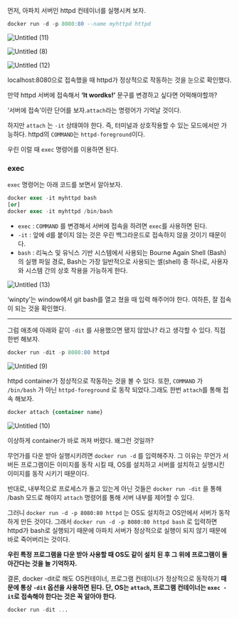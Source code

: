 먼저, 아파치 서버인 httpd 컨테이너를 실행시켜 보자.

```sql
docker run -d -p 8080:80 --name myhttpd httpd
```
![Untitled (11)](https://github.com/sungwooIsGood/Today-I-Learn/assets/98163632/cd3885d9-91d4-4387-89a9-e4c5478ed8c8)

![Untitled (8)](https://github.com/sungwooIsGood/Today-I-Learn/assets/98163632/eb58f61d-2c1c-4669-a9ec-236e1c75afd0)

![Untitled (12)](https://github.com/sungwooIsGood/Today-I-Learn/assets/98163632/9ab69811-e419-41d3-89a9-4bd994f1f1c3)

localhost:8080으로 접속했을 때 httpd가 정상적으로 작동하는 것을 눈으로 확인했다.

만약 httpd 서버에 접속해서 **‘It wordks!’** 문구를 변경하고 싶다면 어떡해야할까? 

‘서버에 접속’이란 단어를 보자.`attach`라는 명령어가 기억날 것이다.

하지만 `attach` 는 `-it` 상태여야 한다. 즉, 터미널과 상호작용할 수 있는 모드에서만 가능하다. httpd의 `COMMAND`는 `httpd-foreground`이다.

우린 이럴 때 `exec` 명령어를 이용하면 된다.

### exec

`exec` 명령어는 아래 코드를 보면서 알아보자.

```sql
docker exec -it myhttpd bash 
[or]
docker exec -it myhttpd /bin/bash
```

- `exec` :  `COMMAND` 를 변경해서 서버에 접속을 하려면 `exec`를 사용하면 된다.
- `-it` : 앞에 d를 붙이지 않는 것은 우린 백그라운드로 접속하지 않을 것이기 때문이다.
- `bash` : 리눅스 및 유닉스 기반 시스템에서 사용되는 Bourne Again Shell (Bash)의 실행 파일 경로, Bash는 가장 일반적으로 사용되는 셸(shell) 중 하나로, 사용자와 시스템 간의 상호 작용을 가능하게 한다.

![Untitled (13)](https://github.com/sungwooIsGood/Today-I-Learn/assets/98163632/503b673b-8687-4956-8096-2602c2208f53)

‘winpty’는 window에서 git bash를 열고 쳤을 때 입력 해주어야 한다. 여하튼, 잘 접속이 되는 것을 확인했다.

---

그럼 애초에 아래와 같이 `-dit` 를 사용했으면 됐지 않았나? 라고 생각할 수 있다. 직접 한번 해보자.

```sql
docker run -dit -p 8080:80 httpd
```

![Untitled (9)](https://github.com/sungwooIsGood/Today-I-Learn/assets/98163632/7849b2c8-7943-4aa6-93e1-ea4a141d4984)

httpd container가 정상적으로 작동하는 것을 볼 수 있다. 또한, `COMMAND` 가 `/bin/bash` 가 아닌 `httpd-foreground` 로 동작 되었다.그래도 한번 `attach`를 통해 접속 해보자.

```sql
docker attach {container name}
```

![Untitled (10)](https://github.com/sungwooIsGood/Today-I-Learn/assets/98163632/ebb82b32-e50a-467a-a6c2-bc0cf2318644)

이상하게 container가 바로 꺼져 버렸다. 왜그런 것일까?

무언가를 다운 받아 실행시키려면 `docker run -d` 를 입력해주자. 그 이유는 무언가 서버든 프로그램이든 이미지를 동작 시킬 때, OS를 설치하고 서버를 설치하고 실행시킨 이미지를 동작 시키기 때문이다.

반대로, 내부적으로 프로세스가 돌고 있는게 아닌 것들은
`docker run -dit` 을 통해 /bash 모드로 해야지 `attach` 명령어를 통해 서버 내부를 제어할 수 있다.

그러니 `docker run -d -p 8080:80 httpd` 는 OS도 설치하고 OS안에서 서버가 동작 하게 만든 것이다.
그래서 `docker run -d -p 8080:80 httpd bash` 로 입력하면 httpd가 bash로 실행되기 때문에 아파치 서버가 정상적으로 실행이 되지 않기 때문에 바로 죽어버리는 것이다.

**우린 특정 프로그램을 다운 받아 사용할 때 OS도 같이 설치 된 후 그 위에 프로그램이 돌아간다는 것을 늘 기억하자.**

결론, docker -dit로 해도 OS컨테이너, 프로그램 컨테이너가 정상적으로 동작하기 **때문에 통상 `-dit` 옵션을 사용하면 된다. 단, OS는 `attach`, 프로그램 컨테이너는 `exec -it`로 접속해야 한다는 것은 꼭 알아야 한다.**

```sql
docker run -dit ...
```
